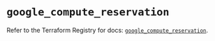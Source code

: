 # `google_compute_reservation`

Refer to the Terraform Registry for docs: [`google_compute_reservation`](https://registry.terraform.io/providers/hashicorp/google-beta/5.41.0/docs/resources/google_compute_reservation).
